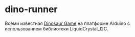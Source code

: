 # dino-runner
Всеми известная [Dinosaur Game](ru.wikipedia.org/wiki/Dinosaur_Game) на платформе Arduino с использованием библиотеки LiquidCrystal_I2C.

